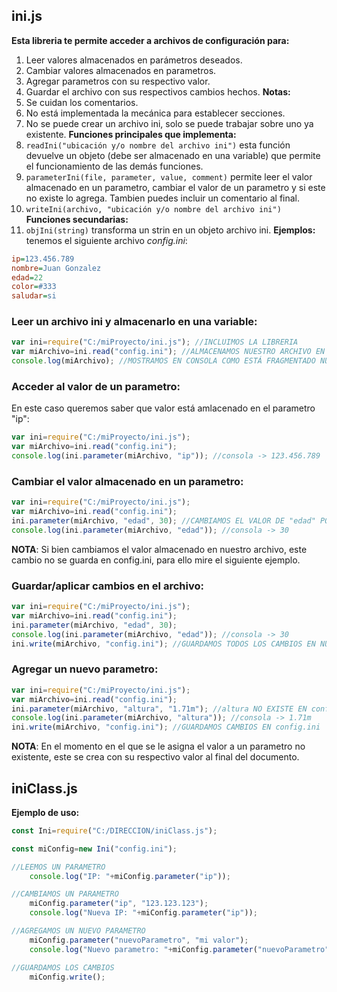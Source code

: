 ## ini.js
__Esta libreria te permite acceder a archivos de configuración para:__
1. Leer valores almacenados en parámetros deseados.
2. Cambiar valores almacenados en parametros.
3. Agregar parametros con su respectivo valor.
4. Guardar el archivo con sus respectivos cambios hechos.
__Notas:__
1. Se cuidan los comentarios.
2. No está implementada la mecánica para establecer secciones.
3. No se puede crear un archivo ini, solo se puede trabajar sobre uno ya existente.
__Funciones principales que implementa:__
1. ```readIni("ubicación y/o nombre del archivo ini")``` esta función devuelve un objeto (debe ser almacenado en una variable) que permite el funcionamiento de las demás funciones.
2. ```parameterIni(file, parameter, value, comment)``` permite leer el valor almacenado en un parametro, cambiar el valor de un parametro y si este no existe lo agrega. Tambien puedes incluir un comentario al final.
3. ```writeIni(archivo, "ubicación y/o nombre del archivo ini")```
__Funciones secundarias:__
1. ```objIni(string)``` transforma un strin en un objeto archivo ini.
__Ejemplos:__
tenemos el siguiente archivo _config.ini_:
```ini
ip=123.456.789
nombre=Juan Gonzalez
edad=22
color=#333
saludar=si
```
### Leer un archivo ini y almacenarlo en una variable:
```javascript
var ini=require("C:/miProyecto/ini.js"); //INCLUIMOS LA LIBRERIA
var miArchivo=ini.read("config.ini"); //ALMACENAMOS NUESTRO ARCHIVO EN UNA VARIABLE
console.log(miArchivo); //MOSTRAMOS EN CONSOLA COMO ESTÁ FRAGMENTADO NUSTRO ARCHIVO
```
### Acceder al valor de un parametro:
En este caso queremos saber que valor está amlacenado en el parametro "ip":
```javascript
var ini=require("C:/miProyecto/ini.js");
var miArchivo=ini.read("config.ini");
console.log(ini.parameter(miArchivo, "ip")); //consola -> 123.456.789
```
### Cambiar el valor almacenado en un parametro:
```javascript
var ini=require("C:/miProyecto/ini.js");
var miArchivo=ini.read("config.ini");
ini.parameter(miArchivo, "edad", 30); //CAMBIAMOS EL VALOR DE "edad" POR "30"
console.log(ini.parameter(miArchivo, "edad")); //consola -> 30
```
__NOTA__: Si bien cambiamos el valor almacenado en nuestro archivo, este cambio no se guarda en config.ini, para ello mire el siguiente ejemplo.
### Guardar/aplicar cambios en el archivo:
```javascript
var ini=require("C:/miProyecto/ini.js");
var miArchivo=ini.read("config.ini");
ini.parameter(miArchivo, "edad", 30);
console.log(ini.parameter(miArchivo, "edad")); //consola -> 30
ini.write(miArchivo, "config.ini"); //GUARDAMOS TODOS LOS CAMBIOS EN NUESTRO config.ini
```
### Agregar un nuevo parametro:
```javascript
var ini=require("C:/miProyecto/ini.js");
var miArchivo=ini.read("config.ini");
ini.parameter(miArchivo, "altura", "1.71m"); //altura NO EXISTE EN config.ini POR LO QUE SE AGREGARÁ AL FINAL
console.log(ini.parameter(miArchivo, "altura")); //consola -> 1.71m
ini.write(miArchivo, "config.ini"); //GUARDAMOS CAMBIOS EN config.ini
```
__NOTA__: En el momento en el que se le asigna el valor a un parametro no existente, este se crea con su respectivo valor al final del documento.

## iniClass.js
__Ejemplo de uso:__
```javascript
const Ini=require("C:/DIRECCION/iniClass.js");

const miConfig=new Ini("config.ini");

//LEEMOS UN PARAMETRO
    console.log("IP: "+miConfig.parameter("ip"));

//CAMBIAMOS UN PARAMETRO
    miConfig.parameter("ip", "123.123.123");
    console.log("Nueva IP: "+miConfig.parameter("ip"));

//AGREGAMOS UN NUEVO PARAMETRO
    miConfig.parameter("nuevoParametro", "mi valor");
    console.log("Nuevo parametro: "+miConfig.parameter("nuevoParametro"));

//GUARDAMOS LOS CAMBIOS
    miConfig.write();
```
